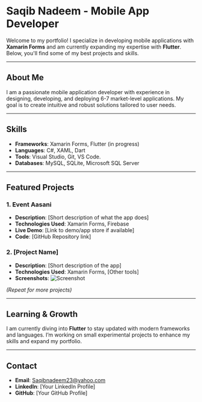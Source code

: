 # **Saqib Nadeem - Mobile App Developer**

Welcome to my portfolio! I specialize in developing mobile applications with **Xamarin Forms** and am currently expanding my expertise with **Flutter**. 
Below, you'll find some of my best projects and skills.

---

## **About Me**
I am a passionate mobile application developer with experience in designing, developing, and deploying 6-7 market-level applications. My goal is to create intuitive and robust solutions tailored to user needs.

---

## **Skills**
- **Frameworks**: Xamarin Forms, Flutter (in progress)
- **Languages**: C#, XAML, Dart
- **Tools**: Visual Studio, Git, VS Code.
- **Databases**: MySQL, SQLite, Microsoft SQL Server

---

## **Featured Projects**
### 1. **Event Aasani**
   - **Description**: [Short description of what the app does]
   - **Technologies Used**: Xamarin Forms, Firebase
   - **Live Demo**: [Link to demo/app store if available]
   - **Code**: [GitHub Repository link]

### 2. **[Project Name]**
   - **Description**: [Short description of the app]
   - **Technologies Used**: Xamarin Forms, [Other tools]
   - **Screenshots**: ![Screenshot]([link-to-image](https://github.com/SaqibNadeem23/Event-Aasani/tree/master/Event%20Aasani%20Images))

_(Repeat for more projects)_

---

## **Learning & Growth**
I am currently diving into **Flutter** to stay updated with modern frameworks and languages. I’m working on small experimental projects to enhance my skills and expand my portfolio.

---

## **Contact**
- **Email**: Saqibnadeem23@yahoo.com
- **LinkedIn**: [Your LinkedIn Profile]
- **GitHub**: [Your GitHub Profile]
